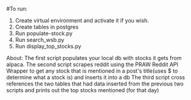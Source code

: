 #To run:
1. Create virtual environment and activate it if you wish.
2. Create tables in postgres
1. Run populate-stock.py 
2. Run search_wsb.py
3. Run display_top_stocks.py


About:
The first script populates your local db with stocks it gets from alpaca. 
The second script scrapes reddit using the PRAW Reddit API Wrapper to get any stock that is mentioned in a post's title(uses $ to determine what a stock is) and inserts it into a db
The third script cross references the two tables that had data inserted from the previous two scripts and prints out the top stocks mentioned (for that day)
